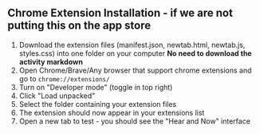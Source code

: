 ## Chrome Extension Installation - if we are not putting this on the app store

1. Download the extension files (manifest.json, newtab.html, newtab.js, styles.css) into one folder on your computer **No need to download the activity markdown**
2. Open Chrome/Brave/Any browser that support chrome extensions and go to `chrome://extensions/`
3. Turn on "Developer mode" (toggle in top right)
4. Click "Load unpacked"
5. Select the folder containing your extension files
6. The extension should now appear in your extensions list
7. Open a new tab to test - you should see the "Hear and Now" interface
